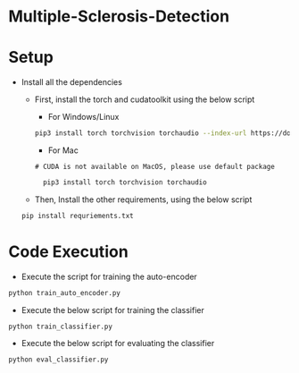 # Multiple-Sclerosis-Detection

# Setup
- Install all the dependencies
  - First, install the torch and cudatoolkit using the below script
    - For Windows/Linux
     ```bash
     pip3 install torch torchvision torchaudio --index-url https://download.pytorch.org/whl/cu118
    ```
     
     - For Mac
     
     ```# CUDA is not available on MacOS, please use default package```
    ```bash
      pip3 install torch torchvision torchaudio
    ```
     
  - Then, Install the other requirements, using the below script
  ```bash
  pip install requriements.txt
  ```

# Code Execution
- Execute the script for training the auto-encoder
```bash
python train_auto_encoder.py
```
- Execute the below script for training the classifier
```bash
python train_classifier.py
```
- Execute the below script for evaluating the classifier
```bash
python eval_classifier.py
```
  

